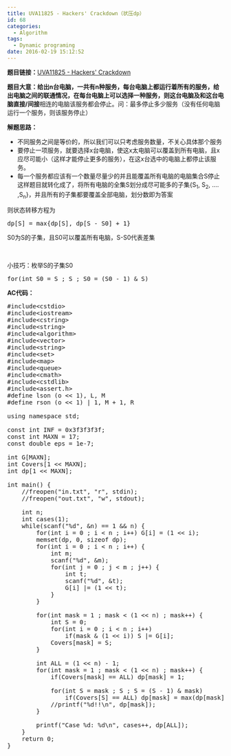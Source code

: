 ```yaml
---
title: UVA11825 - Hackers' Crackdown（状压dp）
id: 68
categories:
  - Algorithm
tags:
  - Dynamic programing
date: 2016-02-19 15:12:52
---
```


**题目链接：**[UVA11825 - Hackers' Crackdown](https://uva.onlinejudge.org/index.php?option=com_onlinejudge&amp;Itemid=8&amp;page=show_problem&amp;category=464&amp;problem=2925&amp;mosmsg=Submission+received+with+ID+16870101)

**题目大意：**给出n台电脑，一共有n种服务，每台电脑上都运行着所有的服务，给出电脑之间的联通情况，在每台电脑上可以选择一种服务，则这台电脑及和这台电脑**直接/间接**相连的电脑该服务都会停止。问：最多停止多少服务（没有任何电脑运行一个服务，则该服务停止）

**解题思路：**

*   不同服务之间是等价的，所以我们可以只考虑服务数量，不关心具体那个服务
*   要停止一项服务，就要选择x台电脑，使这x太电脑可以覆盖到所有电脑，且x应尽可能小（这样才能停止更多的服务），在这x台选中的电脑上都停止该服务。
*   每一个服务都应该有一个数量尽量少的并且能覆盖所有电脑的电脑集合S停止
这样题目就转化成了，将所有电脑的全集S划分成尽可能多的子集{S<sub>1</sub>, S<sub>2</sub>, .... ,S<sub>n</sub>}，并且所有的子集都要覆盖全部电脑，划分数即为答案

则状态转移方程为
<pre class="lang:default decode:true ">dp[S] = max{dp[S], dp[S - S0] + 1}</pre>
S0为S的子集，且S0可以覆盖所有电脑，S-S0代表差集

&nbsp;

小技巧：枚举S的子集S0
<pre class="lang:c++ decode:true">for(int S0 = S ; S ; S0 = (S0 - 1) &amp; S)</pre>
**AC代码：**
<pre class="lang:c++ decode:true " title="11825 - Hackers' Crackdown">#include&lt;cstdio&gt;
#include&lt;iostream&gt;
#include&lt;cstring&gt;
#include&lt;string&gt;
#include&lt;algorithm&gt;
#include&lt;vector&gt;
#include&lt;string&gt;
#include&lt;set&gt;
#include&lt;map&gt;
#include&lt;queue&gt;
#include&lt;cmath&gt;
#include&lt;cstdlib&gt;
#include&lt;assert.h&gt;
#define lson (o &lt;&lt; 1), L, M
#define rson (o &lt;&lt; 1) | 1, M + 1, R

using namespace std;

const int INF = 0x3f3f3f3f;
const int MAXN = 17;
const double eps = 1e-7;

int G[MAXN];
int Covers[1 &lt;&lt; MAXN];
int dp[1 &lt;&lt; MAXN];

int main() {
    //freopen("in.txt", "r", stdin);
    //freopen("out.txt", "w", stdout);

    int n;
    int cases(1);
    while(scanf("%d", &amp;n) == 1 &amp;&amp; n) {
        for(int i = 0 ; i &lt; n ; i++) G[i] = (1 &lt;&lt; i);
        memset(dp, 0, sizeof dp);
        for(int i = 0 ; i &lt; n ; i++) {
            int m;
            scanf("%d", &amp;m);
            for(int j = 0 ; j &lt; m ; j++) {
                int t;
                scanf("%d", &amp;t);
                G[i] |= (1 &lt;&lt; t);
            }
        }

        for(int mask = 1 ; mask &lt; (1 &lt;&lt; n) ; mask++) {
            int S = 0;
            for(int i = 0 ; i &lt; n ; i++)
                if(mask &amp; (1 &lt;&lt; i)) S |= G[i];
            Covers[mask] = S;
        }

        int ALL = (1 &lt;&lt; n) - 1;
        for(int mask = 1 ; mask &lt; (1 &lt;&lt; n) ; mask++) {
            if(Covers[mask] == ALL) dp[mask] = 1;

            for(int S = mask ; S ; S = (S - 1) &amp; mask)
                if(Covers[S] == ALL) dp[mask] = max(dp[mask], dp[mask ^ S] + 1);
            //printf("%d!!\n", dp[mask]);
        }

        printf("Case %d: %d\n", cases++, dp[ALL]);
    }
    return 0;
}
</pre>
&nbsp;